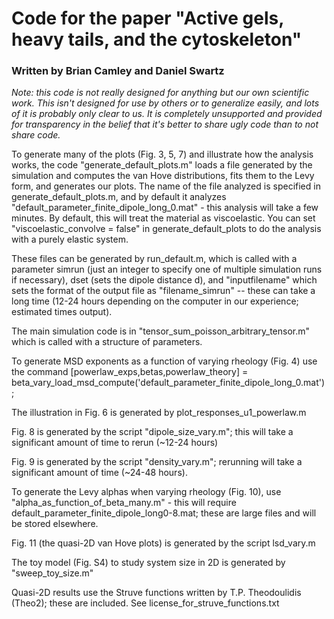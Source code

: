 # Code for the paper "Active gels, heavy tails, and the cytoskeleton"
### Written by Brian Camley and Daniel Swartz

*Note: this code is not really designed for anything but our own scientific work. This isn't designed for use by others or to generalize easily, and lots of it is probably only clear to us. It is completely unsupported and provided for transparency in the belief that it's better to share ugly code than to not share code.*

To generate many of the plots (Fig. 3, 5, 7) and illustrate how the analysis works, the code "generate_default_plots.m" loads a file generated by the simulation and computes the van Hove distributions, fits them to the Levy form, and generates our plots. The name of the file analyzed is specified in generate_default_plots.m, and by default it analyzes "default_parameter_finite_dipole_long_0.mat" - this analysis will take a few minutes. By default, this will treat the material as viscoelastic. You can set "viscoelastic_convolve = false" in generate_default_plots to do the analysis with a purely elastic system.

These files can be generated by run_default.m, which is called with a parameter simrun (just an integer to specify one of multiple simulation runs if necessary), dset (sets the dipole distance d), and "inputfilename" which sets the format of the output file as "filename_simrun" -- these can take a long time (12-24 hours depending on the computer in our experience; estimated times output). 

The main simulation code is in "tensor_sum_poisson_arbitrary_tensor.m" which is called with a structure of parameters.

To generate MSD exponents as a function of varying rheology (Fig. 4) use the command
[powerlaw_exps,betas,powerlaw_theory] = beta_vary_load_msd_compute('default_parameter_finite_dipole_long_0.mat');

The illustration in Fig. 6 is generated by plot_responses_u1_powerlaw.m

Fig. 8 is generated by the script "dipole_size_vary.m"; this will take a significant amount of time to rerun (~12-24 hours)

Fig. 9 is generated by the script "density_vary.m"; rerunning will take a significant amount of time (~24-48 hours).

To generate the Levy alphas when varying rheology (Fig. 10), use "alpha_as_function_of_beta_many.m" - this will require default_parameter_finite_dipole_long0-8.mat; these are large files and will be stored elsewhere.

Fig. 11 (the quasi-2D van Hove plots) is generated by the script lsd_vary.m

The toy model (Fig. S4) to study system size in 2D is generated by "sweep_toy_size.m"

Quasi-2D results use the Struve functions written by T.P. Theodoulidis (Theo2); these are included. See license_for_struve_functions.txt

